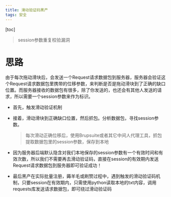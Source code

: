 ```yaml
---
title: 滑动验证码黑产
tags: 安全
---
```


[toc]

> session参数重复校验漏洞

# 思路

由于每次拖动滑块后，会发送一个Request请求数据包到服务器，服务器会验证这个Request请求数据包里携带的位移参数，来判断是否是拖动滑块到了正确的缺口位置。而服务器接收的数据包有很多，除了你发送的，也还会有其他人发送的请求，所以需要一个session参数来作为标识。

- 首先，触发滑动验证机制

- 接着，滑动滑块到正确缺口位置，然后抓包。分析数据包，寻找session参数。

  > 每次滑动正确位移后，使用Brupsuite或者其它中间人代理工具，抓包提取数据包里的session参数，保存到本地

- 因为服务器后端默认隐含对我们本地保存的session参数有一个有效时间和有效次数，所以我们不需要再去滑动验证码，直接在session的有效期内发送Request请求数据包到服务器即可验证成功！

- 最后黑产在实际批量注册，薅羊毛或刷赞过程中，遇到触发的滑动验证码机制，只要session在有效期内，只需使用python读取本地的txt内容，调用requests库发送请求数据包，即可绕过滑动验证码